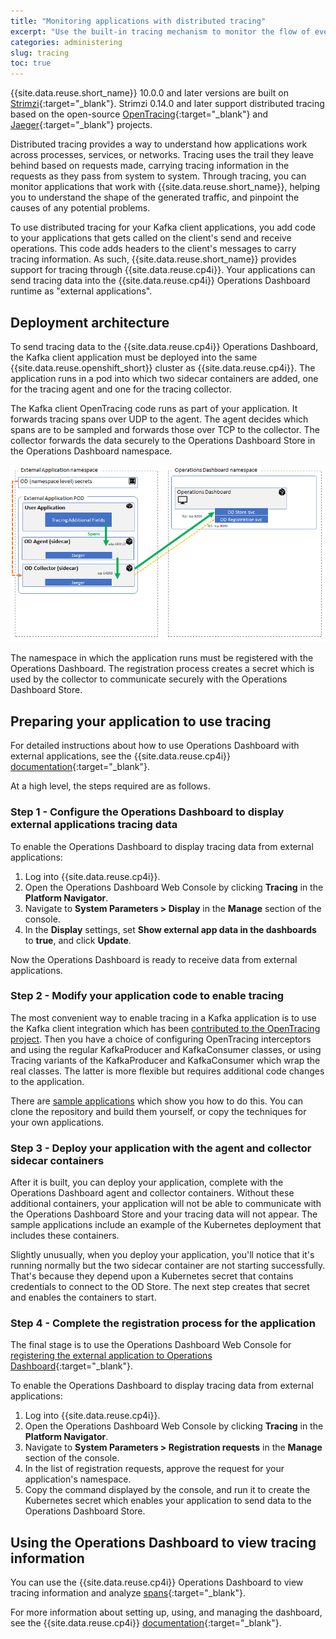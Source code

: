 ```yaml
---
title: "Monitoring applications with distributed tracing"
excerpt: "Use the built-in tracing mechanism to monitor the flow of events, find performance issues, and pinpoint problems with applications using Event Streams."
categories: administering
slug: tracing
toc: true
---
```


{{site.data.reuse.short_name}} 10.0.0 and later versions are built on [Strimzi](https://strimzi.io/){:target="_blank"}. Strimzi 0.14.0 and later support distributed tracing based on the open-source [OpenTracing](https://opentracing.io/){:target="_blank"} and [Jaeger](https://www.jaegertracing.io/){:target="_blank"} projects.

Distributed tracing provides a way to understand how applications work across processes, services, or networks. Tracing uses the trail they leave behind based on requests made, carrying tracing information in the requests as they pass from system to system. Through tracing, you can monitor applications that work with {{site.data.reuse.short_name}}, helping you to understand the shape of the generated traffic, and pinpoint the causes of any potential problems.

To use distributed tracing for your Kafka client applications, you add code to your applications that gets called on the client's send and receive operations. This code adds headers to the client's messages to carry tracing information. As such, {{site.data.reuse.short_name}} provides support for tracing through {{site.data.reuse.cp4i}}. Your applications can send tracing data into the {{site.data.reuse.cp4i}} Operations Dashboard runtime as "external applications".


## Deployment architecture

To send tracing data to the {{site.data.reuse.cp4i}} Operations Dashboard, the Kafka client application must be deployed into the same {{site.data.reuse.openshift_short}} cluster as {{site.data.reuse.cp4i}}. The application runs in a pod into which two sidecar containers are added, one for the tracing agent and one for the tracing collector.

The Kafka client OpenTracing code runs as part of your application. It forwards tracing spans over UDP to the agent. The agent decides which spans are to be sampled and forwards those over TCP to the collector. The collector forwards the data securely to the Operations Dashboard Store in the Operations Dashboard namespace.

![External application and Operations Dashboard](../../images/operations_dashboard_external_app.png "Diagram showing how an external application sends tracing data to the Operations Dashboard.")

The namespace in which the application runs must be registered with the Operations Dashboard. The registration process creates a secret which is used by the collector to communicate securely with the Operations Dashboard Store.


## Preparing your application to use tracing

For detailed instructions about how to use Operations Dashboard with external applications, see the {{site.data.reuse.cp4i}} [documentation](https://www.ibm.com/docs/en/cloud-paks/cp-integration/2021.4?topic=configuration-external-applications-tracing-data){:target="_blank"}.

At a high level, the steps required are as follows.

### Step 1 - Configure the Operations Dashboard to display external applications tracing data
To enable the Operations Dashboard to display tracing data from external applications:

1. Log into {{site.data.reuse.cp4i}}.
1. Open the Operations Dashboard Web Console by clicking **Tracing** in the **Platform Navigator**.
1. Navigate to **System Parameters > Display** in the **Manage** section of the console.
1. In the **Display** settings, set **Show external app data in the dashboards** to **true**, and click **Update**.

Now the Operations Dashboard is ready to receive data from external applications.

### Step 2 - Modify your application code to enable tracing
The most convenient way to enable tracing in a Kafka application is to use the Kafka client integration which has been [contributed to the OpenTracing project](https://github.com/opentracing-contrib/java-kafka-client). Then you have a choice of configuring OpenTracing interceptors and using the regular KafkaProducer and KafkaConsumer classes, or using Tracing variants of the KafkaProducer and KafkaConsumer which wrap the real classes. The latter is more flexible but requires additional code changes to the application.

There are [sample applications](https://github.com/IBM/cp4i-samples/tree/master/EventStreams/KafkaTracingInterceptors) which show you how to do this. You can clone the repository and build them yourself, or copy the techniques for your own applications.

### Step 3 - Deploy your application with the agent and collector sidecar containers
After it is built, you can deploy your application, complete with the Operations Dashboard agent and collector containers. Without these additional containers, your application will not be able to communicate with the Operations Dashboard Store and your tracing data will not appear. The sample applications include an example of the Kubernetes deployment that includes these containers.

Slightly unusually, when you deploy your application, you'll notice that it's running normally but the two sidecar container are not starting successfully. That's because they depend upon a Kubernetes secret that contains credentials to connect to the OD Store. The next step creates that secret and enables the containers to start.

### Step 4 - Complete the registration process for the application

The final stage is to use the Operations Dashboard Web Console for [registering the external application to Operations Dashboard](https://www.ibm.com/docs/en/cloud-paks/cp-integration/2021.4?topic=configuration-external-applications-tracing-data){:target="_blank"}.

To enable the Operations Dashboard to display tracing data from external applications:

1. Log into {{site.data.reuse.cp4i}}.
1. Open the Operations Dashboard Web Console by clicking **Tracing** in the **Platform Navigator**.
1. Navigate to **System Parameters > Registration requests** in the **Manage** section of the console.
1. In the list of registration requests, approve the request for your application's namespace.
1. Copy the command displayed by the console, and run it to create the Kubernetes secret which enables your application to send data to the Operations Dashboard Store.


## Using the Operations Dashboard to view tracing information

You can use the {{site.data.reuse.cp4i}} Operations Dashboard to view tracing information and analyze [spans](https://opentracing.io/docs/overview/spans/){:target="_blank"}.

For more information about setting up, using, and managing the dashboard, see the {{site.data.reuse.cp4i}} [documentation](https://www.ibm.com/docs/en/cloud-paks/cp-integration/2021.4?topic=runtimes-transaction-tracing-deployment){:target="_blank"}.

